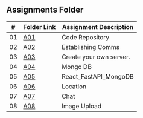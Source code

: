 ##  Assignments Folder

|   #   | Folder Link | Assignment Description                                          |
| :---: | ----------- | ----------------------------------------------------------      |
| 01    | [A01](https://github.com/bglawson1001/4443-MobileApps-Lawson/tree/main/Assignments/Code%20Repository) | Code Repository
| 02    | [A02](https://github.com/bglawson1001/4443-MobileApps-Lawson/tree/main/Assignments/Establishing%20Comms) | Establishing Comms
| 03    | [A03](https://github.com/bglawson1001/4443-MobileApps-Lawson/tree/main/Assignments/Create%20your%20own%20server) | Create your own server.
| 04    | [A04](https://github.com/bglawson1001/4443-MobileApps-Lawson/tree/main/Assignments/Mongo%20DB) | Mongo DB
| 05    | [A05](https://github.com/bglawson1001/4443-MobileApps-Lawson/tree/main/Assignments/React_FastAPI%20_MongoDB) | React_FastAPI_MongoDB
| 06    | [A06](https://github.com/bglawson1001/4443-MobileApps-Lawson/tree/main/Assignments/React_FastAPI%20_MongoDB) | Location
| 07    | [A07](https://github.com/bglawson1001/4443-MobileApps-Lawson/tree/main/Assignments/React_FastAPI%20_MongoDB) | Chat
| 08    | [A08](https://github.com/bglawson1001/4443-MobileApps-Lawson/tree/main/Assignments/React_FastAPI%20_MongoDB) | Image Upload




